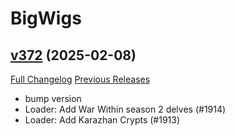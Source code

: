 # BigWigs

## [v372](https://github.com/BigWigsMods/BigWigs/tree/v372) (2025-02-08)
[Full Changelog](https://github.com/BigWigsMods/BigWigs/compare/v371.2...v372) [Previous Releases](https://github.com/BigWigsMods/BigWigs/releases)

- bump version  
- Loader: Add War Within season 2 delves (#1914)  
- Loader: Add Karazhan Crypts (#1913)  

